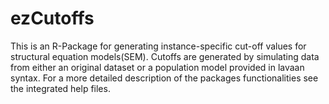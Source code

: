 # ezCutoffs

This is an R-Package for generating instance-specific cut-off values for
structural equation models(SEM). Cutoffs are generated by simulating data from
either an original dataset or a population model provided in lavaan syntax. For
a more detailed description of the packages functionalities see the integrated
help files.
